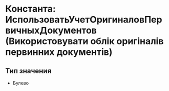 ﻿# Константа: ИспользоватьУчетОригиналовПервичныхДокументов (Використовувати облік оригіналів первинних документів)

## Тип значения

- Булево

